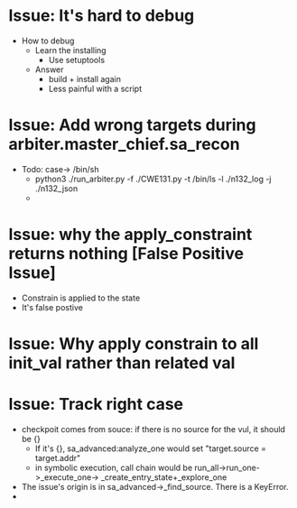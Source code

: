 # Issue: It's hard to debug 
- How to debug
  - Learn the installing
    - Use setuptools
  - Answer
    - build + install again
    - Less painful with a script


# Issue: Add wrong targets during arbiter.master_chief.sa_recon

- Todo: case-> /bin/sh
  - python3 ./run_arbiter.py -f ./CWE131.py -t /bin/ls -l ./n132_log -j ./n132_json
  - 

# Issue: why the apply_constraint returns nothing [False Positive Issue]
- Constrain is applied to the state
- It's false postive 

# Issue: Why apply constrain to all init_val rather than related val


# Issue: Track right case
- checkpoit comes from souce: if there is no source for the vul, it should be {}
  - If it's {}, sa_advanced:analyze_one would set "target.source = target.addr"
  - in symbolic execution, call chain would be run_all->run_one->_execute_one-> _create_entry_state+_explore_one
- The issue's origin is in sa_advanced->_find_source. There is a KeyError.
- 